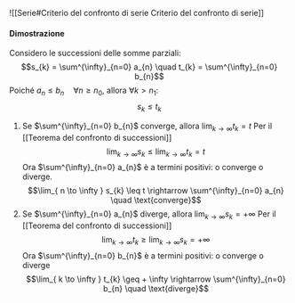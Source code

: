 ![[Serie#Criterio del confronto di serie Criterio del confronto di serie]]

#### Dimostrazione
Considero le successioni delle somme parziali:
$$s_{k} = \sum^{\infty}_{n=0} a_{n} \quad t_{k} = \sum^{\infty}_{n=0} b_{n}$$
Poiché $a_{n} \leq b_{n} \quad \forall n \geq n_{0}$, allora $\forall k > n_{1}$:
$$s_{k} \leq t_{k}$$
1) Se $\sum^{\infty}_{n=0} b_{n}$ converge, allora $\lim_{ k \to \infty } t_{k} = t$
Per il [[Teorema del confronto di successioni]]
$$\lim_{ k \to \infty } s_{k} \leq \lim_{ k \to \infty } t_{k} = t$$
Ora $\sum^{\infty}_{n=0} a_{n}$ è a termini positivi: o converge o diverge.
$$\lim_{ n \to \infty } s_{k} \leq t \rightarrow \sum^{\infty}_{n=0} a_{n} \quad \text{converge}$$
2) Se $\sum^{\infty}_{n=0} a_{n}$ diverge, allora $\lim_{ k \to \infty } s_{k} = + \infty$
Per il [[Teorema del confronto di successioni]] 
$$\lim_{ k \to \infty } t_{k} \geq \lim_{ k \to \infty } s_{k} = + \infty$$
Ora $\sum^{\infty}_{n=0} b_{n}$ è a termini positivi: o converge o diverge
$$\lim_{ k \to \infty } t_{k} \geq + \infty \rightarrow \sum^{\infty}_{n=0} b_{n} \quad \text{diverge}$$
